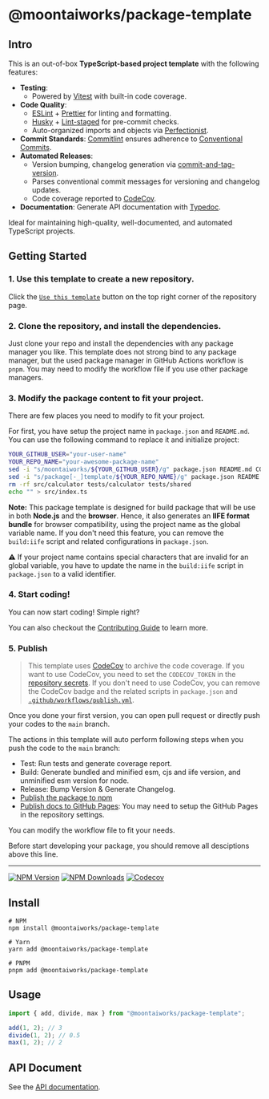 # @moontaiworks/package-template

## Intro

This is an out-of-box **TypeScript-based project template** with the following features:

- **Testing**:
  - Powered by [Vitest](https://github.com/vitest-dev/vitest) with built-in code coverage.
- **Code Quality**:
  - [ESLint](https://eslint.org) + [Prettier](https://prettier.io) for linting and formatting.
  - [Husky](https://github.com/typicode/husky) + [Lint-staged](https://github.com/okonet/lint-staged) for pre-commit checks.
  - Auto-organized imports and objects via [Perfectionist](https://github.com/azat-io/eslint-plugin-perfectionist).
- **Commit Standards**: [Commitlint](https://github.com/conventional-changelog/commitlint) ensures adherence to [Conventional Commits](https://www.conventionalcommits.org).
- **Automated Releases**:
  - Version bumping, changelog generation via [commit-and-tag-version](https://github.com/absolute-version/commit-and-tag-version).
  - Parses conventional commit messages for versioning and changelog updates.
  - Code coverage reported to [CodeCov](https://codecov.io).
- **Documentation**: Generate API documentation with [Typedoc](https://github.com/TypeStrong/typedoc).

Ideal for maintaining high-quality, well-documented, and automated TypeScript projects.

## Getting Started

### 1. Use this template to create a new repository.

Click the [`Use this template`](https://github.com/new?template_name=package-template&template_owner=moontaiworks) button on the top right corner of the repository page.

### 2. Clone the repository, and install the dependencies.

Just clone your repo and install the dependencies with any package manager you like. This template does not strong bind to any package manager, but the used package manager in GitHub Actions workflow is `pnpm`. You may need to modify the workflow file if you use other package managers.

### 3. Modify the package content to fit your project.

There are few places you need to modify to fit your project.

For first, you have setup the project name in `package.json` and `README.md`. You can use the following command to replace it and initialize project:

```bash
YOUR_GITHUB_USER="your-user-name"
YOUR_REPO_NAME="your-awesome-package-name"
sed -i "s/moontaiworks/${YOUR_GITHUB_USER}/g" package.json README.md CONTRIGUTING.md .github/workflows/*
sed -i "s/package[-_]template/${YOUR_REPO_NAME}/g" package.json README.md CONTRIGUTING.md .github/workflows/*
rm -rf src/calculator tests/calculator tests/shared
echo "" > src/index.ts
```

**Note:** This package template is designed for build package that will be use in both **Node.js** and the **browser**. Hence, it also generates an **IIFE format bundle** for browser compatibility, using the project name as the global variable name. If you don't need this feature, you can remove the `build:iife` script and related configurations in `package.json`.

⚠️ If your project name contains special characters that are invalid for an global variable, you have to update the name in the `build:iife` script in `package.json` to a valid identifier.

### 4. Start coding!

You can now start coding! Simple right?

You can also checkout the [Contributing Guide](CONTRIBUTING.md) to learn more.

### 5. Publish

> This template uses [CodeCov](https://docs.codecov.com/docs/quick-start) to archive the code coverage.
> If you want to use CodeCov, you need to set the `CODECOV_TOKEN` in the [repository secrets](https://github.com/moontaiworks/package-template/settings/secrets/actions).
> If you don't need to use CodeCov, you can remove the CodeCov badge and the related scripts in `package.json` and [`.github/workflows/publish.yml`](.github/workflows/publish.yml).

Once you done your first version, you can open pull request or directly push your codes to the `main` branch.

The actions in this template will auto perform following steps when you push the code to the `main` branch:

- Test: Run tests and generate coverage report.
- Build: Generate bundled and minified esm, cjs and iife version, and unminified esm version for node.
- Release: Bump Version & Generate Changelog.
- [Publish the package to npm](https://www.npmjs.com/package/@moontaiworks/package-template/)
- [Publish docs to GitHub Pages](https://moontaiworks.github.io/package-template/): You may need to setup the GitHub Pages in the repository settings.

You can modify the workflow file to fit your needs.

Before start developing your package, you should remove all desciptions above this line.

---

[![NPM Version](https://img.shields.io/npm/v/@moontaiworks/package-template)](https://www.npmjs.com/package/@moontaiworks/package-template)
[![NPM Downloads](https://img.shields.io/npm/d18m/@moontaiworks/package-template)](https://www.npmjs.com/package/@moontaiworks/package-template)
[![Codecov](https://codecov.io/gh/moontaiworks/package-template/graph/badge.svg)](https://codecov.io/gh/moontaiworks/package-template)

## Install

```
# NPM
npm install @moontaiworks/package-template

# Yarn
yarn add @moontaiworks/package-template

# PNPM
pnpm add @moontaiworks/package-template
```

## Usage

```typescript
import { add, divide, max } from "@moontaiworks/package-template";

add(1, 2); // 3
divide(1, 2); // 0.5
max(1, 2); // 2
```

## API Document

See the [API documentation](https://moontaiworks.github.io/package-template/).
